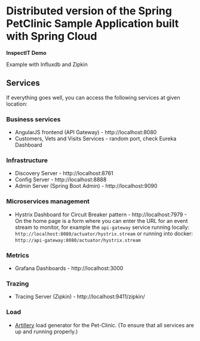 # Distributed version of the Spring PetClinic Sample Application built with Spring Cloud

__InspectIT Demo__

Example with Influxdb and Zipkin

## Services

If everything goes well, you can access the following services at given location:

### Business services

  * AngularJS frontend (API Gateway) - http://localhost:8080
  * Customers, Vets and Visits Services - random port, check Eureka Dashboard

### Infrastructure

 * Discovery Server - http://localhost:8761
 * Config Server - http://localhost:8888
 * Admin Server (Spring Boot Admin) - http://localhost:9090

### Microservices management

  * Hystrix Dashboard for Circuit Breaker pattern - http://localhost:7979 - On the home page is a form where you can enter
 the URL for an event stream to monitor, for example the `api-gateway` service running locally: `http://localhost:8080/actuator/hystrix.stream`
 or running into docker: `http://api-gateway:8080/actuator/hystrix.stream`

### Metrics

 * Grafana Dashboards - http://localhost:3000

### Trazing

 * Tracing Server (Zipkin) - http://localhost:9411/zipkin/

### Load

 * [Artillery](https://artillery.io/) load generator for the Pet-Clinic. (To ensure that all services are up and running properly.)
